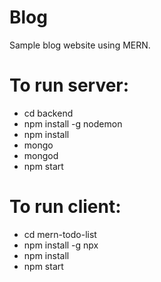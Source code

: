 # Blog
Sample blog website using MERN.

# To run server:
* cd backend
* npm install -g nodemon
* npm install
* mongo
* mongod
* npm start

# To run client:
* cd mern-todo-list
* npm install -g npx
* npm install
* npm start
